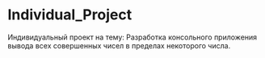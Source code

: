 # Individual_Project

Индивидуальный проект на тему: Разработка консольного приложения вывода всех совершенных чисел в пределах некоторого числа.

